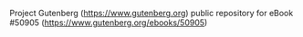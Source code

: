 Project Gutenberg (https://www.gutenberg.org) public repository for
eBook #50905 (https://www.gutenberg.org/ebooks/50905)
